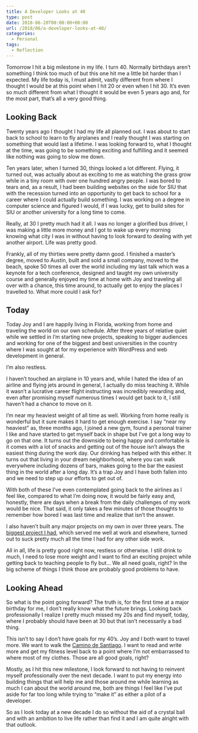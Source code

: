 ```yaml
---
title: A Developer Looks at 40
type: post
date: 2018-06-20T00:00:00+00:00
url: /2018/06/a-developer-looks-at-40/
categories:
  - Personal
tags:
  - Reflection
---
```


Tomorrow I hit a big milestone in my life. I turn 40. Normally birthdays aren’t something I think too much of but this one hit me a little bit harder than I expected. My life today is, I must admit, vastly different from where I thought I would be at this point when I hit 20 or even when I hit 30. It’s even so much different from what I thought it would be even 5 years ago and, for the most part, that’s all a very good thing.

## Looking Back

Twenty years ago I thought I had my life all planned out. I was about to start back to school to learn to fly airplanes and I really thought I was starting on something that would last a lifetime. I was looking forward to, what I thought at the time, was going to be something exciting and fulfilling and it seemed like nothing was going to slow me down.

Ten years later, when I turned 30, things looked a lot different. Flying, it turned out, was actually about as exciting to me as watching the grass grow while in a tiny room with over one hundred angry people. I was bored to tears and, as a result, I had been building websites on the side for SIU that with the recession turned into an opportunity to get back to school for a career where I could actually build something. I was working on a degree in computer science and figured I would, if I was lucky, get to build sites for SIU or another university for a long time to come.&nbsp;

Really, at 30 I pretty much had it all. I was no longer a glorified bus driver, I was making a little more money and I got to wake up every morning knowing what city I was in without having to look forward to dealing with yet another airport. Life was pretty good.

Frankly, all of my thirties were pretty damn good. I finished a master’s degree, moved to Austin, built and sold a small company, moved to the beach, spoke 50 times all over the world including my last talk which was a keynote for a tech conference, designed and taught my own university course and generally enjoyed my time at home with Joy and traveling all over with a chance, this time around, to actually get to enjoy the places I travelled to. What more could I ask for?

## Today

Today Joy and I are happily living in Florida, working from home and traveling the world on our own schedule. After three years of relative quiet while we settled in I’m starting new projects, speaking to bigger audiences and working for one of the biggest and best universities in the country where I was sought at for my experience with WordPress and web development in general.

I’m also restless.

I haven’t touched an airplane in 10 years and, while I hated the idea of an airline and flying jets around in general, I actually do miss teaching it. While it wasn’t a lucrative career flight instructing was incredibly rewarding and, even after promising myself numerous times I would get back to it, I still haven’t had a chance to move on it.

I’m near my heaviest weight of all time as well. Working from home really is wonderful but it sure makes it hard to get enough exercise. I say “near my heaviest” as, three months ago, I joined a new gym, found a personal trainer I like and have started to get myself back in shape but I’ve got a long way to go on that one. It turns out the downside to being happy and comfortable is it comes with a lot of snacks and getting out of the house isn’t always the easiest thing during the work day. Our drinking has helped with this either. It turns out that living in your dream neighborhood, where you can walk everywhere including dozens of bars, makes going to the bar the easiest thing in the world after a long day. It’s a trap Joy and I have both fallen into and we need to step up our efforts to get out of.

With both of these I’ve even contemplated going back to the airlines as I feel like, compared to what I’m doing now, it would be fairly easy and, honestly, there are days when a break from the daily challenges of my work would be nice. That said, it only takes a few minutes of those thoughts to remember how bored I was last time and realize that isn’t the answer.

I also haven’t built any major projects on my own in over three years. The [biggest project I had][1], which served me well at work and elsewhere, turned out to suck pretty much all the time I had for any other side work.

All in all, life is pretty good right now, restless or otherwise. I still drink to much, I need to lose more weight and I want to find an exciting project while getting back to teaching people to fly but… We all need goals, right? In the big scheme of things I think those are probably good problems to have.

## Looking Ahead

So what is the point going forward? The truth is, for the first time at a major birthday for me, I don’t really know what the future brings. Looking back professionally I realize I pretty much missed my 20s and find myself, today, where I probably should have been at 30 but that isn’t necessarily a bad thing.

This isn’t to say I don’t have goals for my 40’s. Joy and I both want to travel more. We want to walk the [Camino de Santiago][2]. I want to read and write more and get my fitness level back to a point where I’m not embarrassed to where most of my clothes. Those are all good goals, right?

Mostly, as I hit this new milestone, I look forward to not having to reinvent myself professionally over the next decade. I want to put my energy into building things that will help me and those around me while learning as much I can about the world around me, both are things I feel like I’ve put aside for far too long while trying to “make it” as either a pilot of a developer.

So as I look today at a new decade I do so without the aid of a crystal ball and with an ambition to live life rather than find it and I am quite alright with that outlook.

 [1]: /2018/06/so-long-primary-vagrant/
 [2]: https://en.wikipedia.org/wiki/Camino_de_Santiago